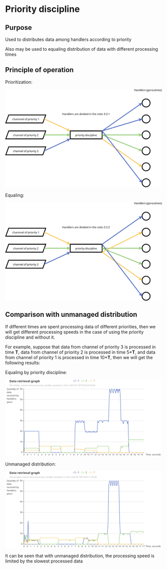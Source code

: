 # Priority discipline

## Purpose

Used to distributes data among handlers according to priority

Also may be used to equaling distribution of data with different processing times

## Principle of operation

Prioritization:

![Principle of operation, prioritization](./doc/operation-principle-321.svg)

Equaling:

![Principle of operation, equaling](./doc/operation-principle-222.svg)

## Comparison with unmanaged distribution

If different times are spent processing data of different priorities, then we will get different processing speeds in the case of using the priority discipline and without it.

For example, suppose that data from channel of priority 3 is processed in time **T**, data from channel of priority 2 is processed in time 5\***T**, and data from channel of priority 1 is processed in time 10\***T**, then we will get the following results:

Equaling by priority discipline:

![Equaling by priority discipline](./doc/different-processing-time-equaling.png)

Unmanaged distribution:

![Unmanaged distribution](./doc/different-processing-time-unmanagement.png)

It can be seen that with unmanaged distribution, the processing speed is limited by the slowest processed data
